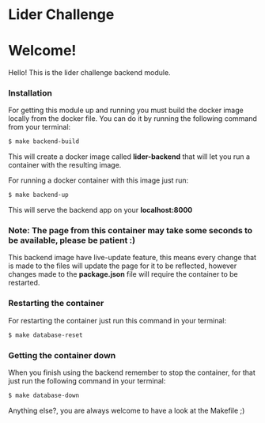 # Lider Challenge

# Welcome!

Hello! This is the lider challenge backend module.

### Installation

For getting this module up and running you must build the docker image locally from the docker file. You can do it by running the following command from your terminal:

```sh
$ make backend-build
```

This will create a docker image called **lider-backend** that will let you run a container with the resulting image.

For running a docker container with this image just run:

```sh
$ make backend-up
```

This will serve the backend app on your **localhost:8000**

### Note: The page from this container may take some seconds to be available, please be patient :)

This backend image have live-update feature, this means every change that is made to the files will update the page for it to be reflected, however changes made to the **package.json** file will require the container to be restarted.

### Restarting the container

For restarting the container just run this command in your terminal:

```sh
$ make database-reset
```

### Getting the container down

When you finish using the backend remember to stop the container, for that just run the following command in your terminal:

```sh
$ make database-down
```

Anything else?, you are always welcome to have a look at the Makefile ;)
